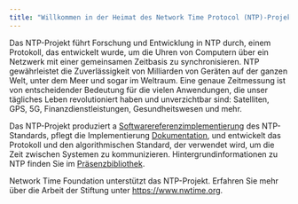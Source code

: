 ```yaml
---
title: "Willkommen in der Heimat des Network Time Protocol (NTP)-Projekts."
---
```


Das NTP-Projekt führt Forschung und Entwicklung in NTP durch, einem Protokoll, das entwickelt wurde, um die Uhren von Computern über ein Netzwerk mit einer gemeinsamen Zeitbasis zu synchronisieren. NTP gewährleistet die Zuverlässigkeit von Milliarden von Geräten auf der ganzen Welt, unter dem Meer und sogar im Weltraum. Eine genaue Zeitmessung ist von entscheidender Bedeutung für die vielen Anwendungen, die unser tägliches Leben revolutioniert haben und unverzichtbar sind: Satelliten, GPS, 5G, Finanzdienstleistungen, Gesundheitswesen und mehr. 

Das NTP-Projekt produziert a [Softwarereferenzimplementierung](https://bk.ntp.org/) des NTP-Standards, pflegt die Implementierung [Dokumentation](/archives/4.2.8-series), und entwickelt das Protokoll und den algorithmischen Standard, der verwendet wird, um die Zeit zwischen Systemen zu kommunizieren. Hintergrundinformationen zu NTP finden Sie im [Präsenzbibliothek](/reflib). 

Network Time Foundation unterstützt das NTP-Projekt. Erfahren Sie mehr über die Arbeit der Stiftung unter  https://www.nwtime.org.
